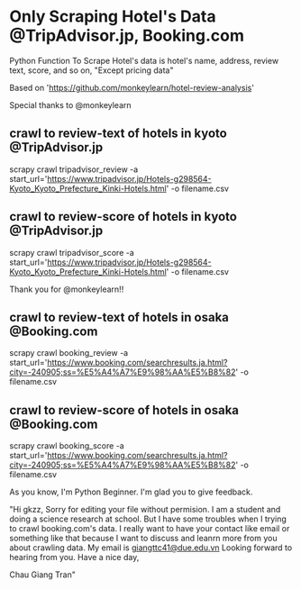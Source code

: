 # Only Scraping Hotel's Data @TripAdvisor.jp, Booking.com

Python Function To Scrape Hotel's data is hotel's name, address, review text, score, and so on, "Except pricing data"

Based on 'https://github.com/monkeylearn/hotel-review-analysis'

Special thanks to @monkeylearn

## crawl to review-text of hotels in kyoto @TripAdvisor.jp
scrapy crawl tripadvisor_review -a start_url='https://www.tripadvisor.jp/Hotels-g298564-Kyoto_Kyoto_Prefecture_Kinki-Hotels.html' -o filename.csv

## crawl to review-score of hotels in kyoto @TripAdvisor.jp
scrapy crawl tripadvisor_score -a start_url='https://www.tripadvisor.jp/Hotels-g298564-Kyoto_Kyoto_Prefecture_Kinki-Hotels.html' -o filename.csv

Thank you for @monkeylearn!!
## crawl to review-text of hotels in osaka @Booking.com
scrapy crawl booking_review -a start_url='https://www.booking.com/searchresults.ja.html?city=-240905;ss=%E5%A4%A7%E9%98%AA%E5%B8%82' -o filename.csv


## crawl to review-score of hotels in osaka @Booking.com
scrapy crawl booking_score -a start_url='https://www.booking.com/searchresults.ja.html?city=-240905;ss=%E5%A4%A7%E9%98%AA%E5%B8%82' -o filename.csv


As you know, I'm Python Beginner.
I'm glad you to give feedback.

"Hi gkzz,
Sorry for editing your file without permision.
I am a student and doing a science research at school.
But I have some troubles when I trying to crawl booking.com's data.
I really want to have your contact like email or something like that because I want to discuss and leanrn more from you about crawling data.
My email is giangttc41@due.edu.vn
Looking forward to hearing from you.
Have a nice day,

Chau Giang Tran"
